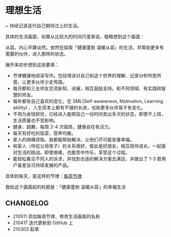 # 理想生活

~ 持续记录迭代自己期待过上的生活。

具体的生活画面，如果从比较大的时间尺度来说，粗略想到这个画面：

从容，内心平静淡然。依然在探索「健康蓬勃 温暖从容」的生活，并帮助更多有需要的伙伴，进入那样的状态。

展开来初步想到这些要素：
* 节律健康地阅读写作。包括增进对自己和这个世界的理解、记录分析所思所感、让更多伙伴少走弯路。
* 每月都和三五师友交流新知、进展，相互鼓励支持。和不同领域、有实践和智慧的师友。
* 每年都有自己喜欢的变化，在 SML(Self-awareness, Motivation, Learning ability) 、人生资本上都有不错的长进，也助更多伙伴易于有变化。
* 不用为金钱担忧，已经进入能把自己一份时间卖出多次的状态，即使不上班，生活质量也不受影响。
* 健身、跳舞，每周 2-4 次锻炼，健康自在有活力。
* 每天有好吃的饭菜，营养均衡。
* 家人的病痛烦恼，我都能帮助解决，让他们尽可能安康幸福。
* 和家人（伴侣父母孩子）的关系很好，彼此是好朋友，相互陪伴成长，一起面对生活的挑战。即使艰难，也能苦中作乐，享受这个过程。
* 能轻松看见不同人的诉求，并找到合适的解决方案去满足。并做出了 1-3 款用户喜爱且可持续发展的产品。

具体到每天，是这样的节律：[每周节律](https://docs.qq.com/sheet/DVVhTVUxwbEFHbVVK?tab=BB08J2)

我给这个画面起的标题是：「健康蓬勃 温暖从容」的幸福生活


## CHANGELOG 

- 210511 添加每周节律、修改生活画面的名称
- 210417 迭代更新到 GitHub 上
- 210303 起草